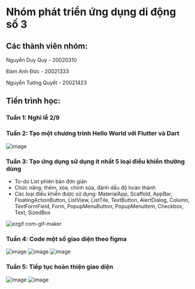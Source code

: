 # Nhóm phát triển ứng dụng di động số 3
## Các thành viên nhóm:
Nguyễn Duy Quý - 20020310

Đàm Anh Đức - 20021333

Nguyễn Tương Quyết - 20021423

## Tiến trình học:

### Tuần 1: Nghỉ lễ 2/9

### Tuần 2: Tạo một chương trình Hello World với Flutter và Dart
 
![image](https://user-images.githubusercontent.com/80798145/190578477-b3df773d-9a59-4421-88d7-bd95aca2dbfd.png)

### Tuần 3: Tạo ứng dụng sử dụng ít nhất 5 loại điều khiển thường dùng

- To-do List phiên bản đơn giản
- Chức năng: thêm, xóa, chỉnh sửa, đánh dấu độ hoàn thành
- Các loại điều khiển được sử dụng: MaterialApp, Scaffold, AppBar, FloatingActionButton, ListView, ListTile, TextButton, AlertDialog, Column, TextFormField, Form, PopupMenuButton, PopupMenuItem, Checkbox, Text, SizedBox

![ezgif com-gif-maker](https://user-images.githubusercontent.com/80797626/191796080-f3f8c72c-a516-4137-9319-45042d738d97.gif)

### Tuần 4: Code một số giao diện theo figma

![image](https://user-images.githubusercontent.com/80797626/197123228-f94b9194-3407-4e1b-8eba-2b97965b498b.png)
![image](https://user-images.githubusercontent.com/80797626/197123276-182c2c4f-089c-429a-99d9-142e48467ac1.png)
![image](https://user-images.githubusercontent.com/80797626/197123338-5ae59b49-34e9-4e62-af91-dcf9bc318515.png)

### Tuần 5: Tiếp tục hoàn thiện giao diện

![image](https://user-images.githubusercontent.com/80797626/197126715-fef48ee8-2a9d-48a2-890a-5564e70ad332.png)
![image](https://user-images.githubusercontent.com/80797626/197126763-9f4eaa81-7fdb-4224-981a-520a9586b60b.png)


